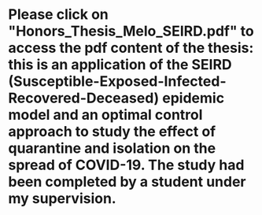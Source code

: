 # Please click on "Honors_Thesis_Melo_SEIRD.pdf" to access the pdf content of the thesis: this is an application of the SEIRD (Susceptible-Exposed-Infected-Recovered-Deceased) epidemic model and an optimal control approach to study the effect of quarantine and isolation on the spread of COVID-19. The study had been completed by a student under my supervision.
